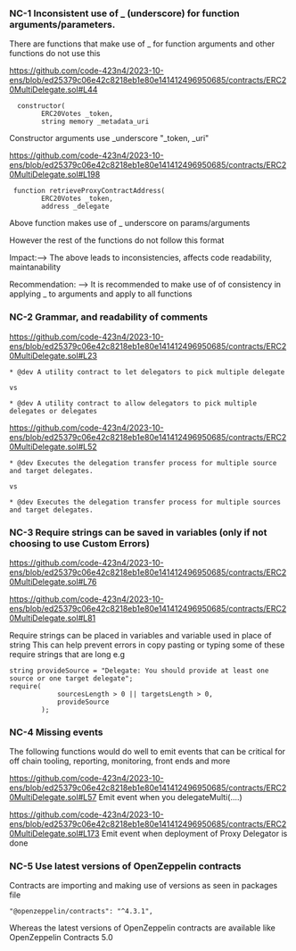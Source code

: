 ### NC-1 Inconsistent use of _ (underscore) for function arguments/parameters.

There are functions that make use of _ for function arguments and other functions do not use this 

https://github.com/code-423n4/2023-10-ens/blob/ed25379c06e42c8218eb1e80e141412496950685/contracts/ERC20MultiDelegate.sol#L44
```
  constructor(
        ERC20Votes _token,
        string memory _metadata_uri
```
Constructor arguments use _underscore "_token, _uri" 

https://github.com/code-423n4/2023-10-ens/blob/ed25379c06e42c8218eb1e80e141412496950685/contracts/ERC20MultiDelegate.sol#L198
```
 function retrieveProxyContractAddress(
        ERC20Votes _token,
        address _delegate
```
Above function makes use of _ underscore on params/arguments

However the rest of the functions do not follow this format 


Impact:--> The above leads to inconsistencies, affects code readability, maintanability

Recommendation: --> It is recommended to make use of of consistency in applying _ to arguments and apply to all functions 

### NC-2 Grammar, and readability of comments

https://github.com/code-423n4/2023-10-ens/blob/ed25379c06e42c8218eb1e80e141412496950685/contracts/ERC20MultiDelegate.sol#L23
```
* @dev A utility contract to let delegators to pick multiple delegate

vs 

* @dev A utility contract to allow delegators to pick multiple delegates or delegates
```

https://github.com/code-423n4/2023-10-ens/blob/ed25379c06e42c8218eb1e80e141412496950685/contracts/ERC20MultiDelegate.sol#L52
```
* @dev Executes the delegation transfer process for multiple source and target delegates.

vs

* @dev Executes the delegation transfer process for multiple sources and target delegates.
```


### NC-3  Require strings can be saved in variables (only if not choosing to use Custom Errors) 

https://github.com/code-423n4/2023-10-ens/blob/ed25379c06e42c8218eb1e80e141412496950685/contracts/ERC20MultiDelegate.sol#L76

https://github.com/code-423n4/2023-10-ens/blob/ed25379c06e42c8218eb1e80e141412496950685/contracts/ERC20MultiDelegate.sol#L81

Require strings can be placed in variables and variable used in place of string
This can help prevent errors in copy pasting or typing some of these require strings that are long 
e.g 
```
string provideSource = "Delegate: You should provide at least one source or one target delegate";
require(
            sourcesLength > 0 || targetsLength > 0,
            provideSource
        );
```


### NC-4  Missing events

The following functions would do well to emit events that can be critical for off chain tooling, reporting, monitoring, front ends and more 

https://github.com/code-423n4/2023-10-ens/blob/ed25379c06e42c8218eb1e80e141412496950685/contracts/ERC20MultiDelegate.sol#L57
Emit event when you delegateMulti(....) 


https://github.com/code-423n4/2023-10-ens/blob/ed25379c06e42c8218eb1e80e141412496950685/contracts/ERC20MultiDelegate.sol#L173
Emit event when deployment of Proxy Delegator is done

### NC-5  Use latest versions of OpenZeppelin contracts

Contracts are importing and making use of versions as seen in packages file 
```
"@openzeppelin/contracts": "^4.3.1",
```
Whereas the latest versions of OpenZeppelin contracts are available like OpenZeppelin Contracts 5.0 

